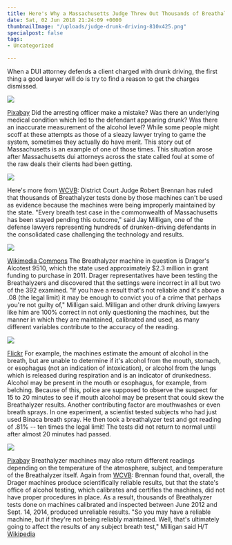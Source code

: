 ```yaml
---
title: Here's Why a Massachusetts Judge Threw Out Thousands of Breathalyzer Tests
date: Sat, 02 Jun 2018 21:24:09 +0000
thumbnailImage: "/uploads/judge-drunk-driving-810x425.png"
specialpost: false
tags:
- Uncategorized

---
```

When a DUI attorney defends a client charged with drunk driving, the first thing a good lawyer will do is try to find a reason to get the charges dismissed. 

![](http://newsattorneys.staging.wpengine.com/wp-content/uploads/2018/05/toy-police-traffic-stop-1024x576.jpg) 

[Pixabay](https://pixabay.com/en/police-car-police-chase-ford-1155883/) Did the arresting officer make a mistake? Was there an underlying medical condition which led to the defendant appearing drunk? Was there an inaccurate measurement of the alcohol level? While some people might scoff at these attempts as those of a sleazy lawyer trying to game the system, sometimes they actually do have merit. This story out of Massachusetts is an example of one of those times. This situation arose after Massachusetts dui attorneys across the state called foul at some of the raw deals their clients had been getting. 

![](http://newsattorneys.staging.wpengine.com/wp-content/uploads/2018/05/field-sobriety2-697x1024.jpg) 

Here's more from [WCVB](http://www.wcvb.com/article/thousands-of-brethalyzer-tests-thrown-out/8949508): District Court Judge Robert Brennan has ruled that thousands of Breathalyzer tests done by those machines can't be used as evidence because the machines were being improperly maintained by the state. "Every breath test case in the commonwealth of Massachusetts has been stayed pending this outcome," said Jay Milligan, one of the defense lawyers representing hundreds of drunken-driving defendants in the consolidated case challenging the technology and results. 

![](http://newsattorneys.staging.wpengine.com/wp-content/uploads/2018/05/Breathalyzer_on_citizen-1024x623.jpg) 

[Wikimedia Commons](https://commons.wikimedia.org/wiki/File:Breathalyzer_on_citizen.jpg) The Breathalyzer machine in question is Drager's Alcotest 9510, which the state used approximately $2.3 million in grant funding to purchase in 2011. Drager representatives have been testing the Breathalyzers and discovered that the settings were incorrect in all but two of the 392 examined. "If you have a result that's not reliable and it's above a .08 (the legal limit) it may be enough to convict you of a crime that perhaps you're not guilty of," Milligan said. Milligan and other drunk driving lawyers like him are 100% correct in not only questioning the machines, but the manner in which they are maintained, calibrated and used, as many different variables contribute to the accuracy of the reading. 

![](http://newsattorneys.staging.wpengine.com/wp-content/uploads/2018/05/drunk-driving-arrest-1024x620.jpg) 

[Flickr](https://www.flickr.com/photos/jmsmith000/4446909166/in/photostream/) For example, the machines estimate the amount of alcohol in the breath, but are unable to determine if it's alcohol from the mouth, stomach, or esophagus (not an indication of intoxication), or alcohol from the lungs which is released during respiration and is an indicator of drunkedness. Alcohol may be present in the mouth or esophagus, for example, from belching. Because of this, police are supposed to observe the suspect for 15 to 20 minutes to see if mouth alcohol may be present that could skew the Breathalyzer results. Another contributing factor are mouthwashes or even breath sprays. In one experiment, a scientist tested subjects who had just used Binaca breath spray. He then took a breathalyzer test and got reading of .81% -- ten times the legal limit! The tests did not return to normal until after almost 20 minutes had passed. 

![](http://newsattorneys.staging.wpengine.com/wp-content/uploads/2018/05/gavel-pixabay-1-1024x768.jpg) 

[Pixabay](http://www.freestockphotos.biz/stockphoto/15869) Breathalyzer machines may also return different readings depending on the temperature of the atmosphere, subject, and temperature of the Breathalyzer itself. Again from [WCVB](http://www.wcvb.com/article/thousands-of-brethalyzer-tests-thrown-out/8949508): Brennan found that, overall, the Drager machines produce scientifically reliable results, but that the state's office of alcohol testing, which calibrates and certifies the machines, did not have proper procedures in place. As a result, thousands of Breathalyzer tests done on machines calibrated and inspected between June 2012 and Sept. 14, 2014, produced unreliable results. "So you may have a reliable machine, but if they're not being reliably maintained. Well, that's ultimately going to affect the results of any subject breath test," Milligan said H/T [Wikipedia](https://en.wikipedia.org/wiki/Breathalyzer)